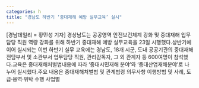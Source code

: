 ```yaml
---
categories: h
title: "경남도 하반기 ‘중대재해 예방 실무교육’ 실시"
---
```

[경남데일리 = 황민성 기자] 경상남도는 공공영역 안전보건체계 강화 및 중대재해 업무담당 직원 역량 강화를 위해 하반기 중대재해 예방 실무교육을 23일 시행했다.상반기에 이어 실시되는 이번 하반기 실무 교육에는 경남도, 18개 시군, 도내 공공기관의 중대재해 전담부서 및 소관부서 업무담당 직원, 관리감독자, 그 외 관계자 등 600여명이 참석했다.교육은 중대재해처벌법내용에 따라 ‘중대시민재해 분야’와 ‘중대산업재해분야’로 나누어 실시했다.주요 내용은 중대재해처벌법 및 관계법령 의무사항 이행방법 및 사례, 도급·용역·위탁 수행 사업별